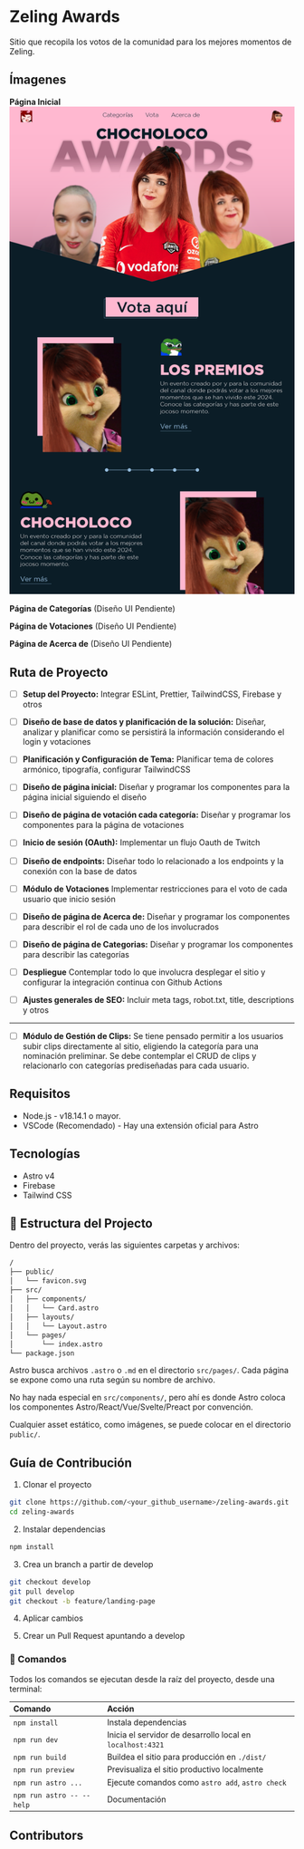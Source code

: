 # Zeling Awards

Sitio que recopila los votos de la comunidad para los mejores momentos de Zeling.

## Ímagenes

**Página Inicial**
![Landing-page](assets/landing-page.png)

**Página de Categorías**
(Diseño UI Pendiente)

**Página de Votaciones**
(Diseño UI Pendiente)

**Página de Acerca de**
(Diseño UI Pendiente)

## Ruta de Proyecto

- [ ] **Setup del Proyecto:**
Integrar ESLint, Prettier, TailwindCSS, Firebase y otros

- [ ] **Diseño de base de datos y planificación de la solución:**
Diseñar, analizar y planificar como se persistirá la información considerando el login y votaciones

- [ ] **Planificación y Configuración de Tema:** Planificar tema de colores armónico, tipografía, configurar TailwindCSS

- [ ] **Diseño de página inicial:**
Diseñar y programar los componentes para la página inicial siguiendo el diseño

- [ ] **Diseño de página de votación cada categoría:**
Diseñar y programar los componentes para la página de votaciones

- [ ] **Inicio de sesión (OAuth):**
Implementar un flujo Oauth de Twitch

- [ ] **Diseño de endpoints:**
Diseñar todo lo relacionado a los endpoints y la conexión con la base de datos

- [ ] **Módulo de Votaciones**
Implementar restricciones para el voto de cada usuario que inicio sesión

- [ ] **Diseño de página de Acerca de:**
Diseñar y programar los componentes para describir el rol de cada uno de los involucrados

- [ ] **Diseño de página de Categorias:**
Diseñar y programar los componentes para describir las categorías

- [ ] **Despliegue**
Contemplar todo lo que involucra desplegar el sitio y configurar la integración continua con Github Actions

- [ ] **Ajustes generales de SEO:**
Incluir meta tags, robot.txt, title, descriptions y otros

---

- [ ] **Módulo de Gestión de Clips:**
Se tiene pensado permitir a los usuarios subir clips directamente al sitio, eligiendo la categoría para una nominación preliminar. Se debe contemplar el CRUD de clips y relacionarlo con categorías prediseñadas para cada usuario.

## Requisitos

- Node.js - v18.14.1 o mayor.
- VSCode (Recomendado) - Hay una extensión oficial para Astro

## Tecnologías

- Astro v4
- Firebase
- Tailwind CSS

## 🚀 Estructura del Projecto

Dentro del proyecto, verás las siguientes carpetas y archivos:

```text
/
├── public/
│   └── favicon.svg
├── src/
│   ├── components/
│   │   └── Card.astro
│   ├── layouts/
│   │   └── Layout.astro
│   └── pages/
│       └── index.astro
└── package.json
```

Astro busca archivos `.astro` o `.md` en el directorio `src/pages/`. Cada página se expone como una ruta según su nombre de archivo.

No hay nada especial en `src/components/`, pero ahí es donde Astro coloca los componentes Astro/React/Vue/Svelte/Preact por convención.

Cualquier asset estático, como imágenes, se puede colocar en el directorio `public/`.

## Guía de Contribución

1. Clonar el proyecto

```sh
git clone https://github.com/<your_github_username>/zeling-awards.git
cd zeling-awards
```

2. Instalar dependencias

```sh
npm install
```

3. Crea un branch a partir de develop
```sh
git checkout develop
git pull develop
git checkout -b feature/landing-page
```
4. Aplicar cambios

5. Crear un Pull Request apuntando a develop

### 🧞 Comandos

Todos los comandos se ejecutan desde la raíz del proyecto, desde una terminal:

| Comando                   | Acción                                           |
| :------------------------ | :----------------------------------------------- |
| `npm install`             | Instala dependencias                            |
| `npm run dev`             | Inicia el servidor de desarrollo local en `localhost:4321`      |
| `npm run build`           | Buildea el sitio para producción en `./dist/`          |
| `npm run preview`         | Previsualiza el sitio productivo localmente     |
| `npm run astro ...`       | Ejecute comandos como `astro add`, `astro check` |
| `npm run astro -- --help` | Documentación                    |

## Contributors

<!-- ALL-CONTRIBUTORS-LIST:START - Do not remove or modify this section -->
<!-- prettier-ignore-start -->
<!-- markdownlint-disable -->

<!-- markdownlint-restore -->
<!-- prettier-ignore-end -->

<!-- ALL-CONTRIBUTORS-LIST:END -->

